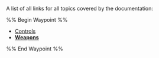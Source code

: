 A list of all links for all topics covered by the documentation:

%% Begin Waypoint %%
- [Controls](<./Controls.md>)
- **[Weapons](<./Weapons/Weapons.md>)**

%% End Waypoint %%
